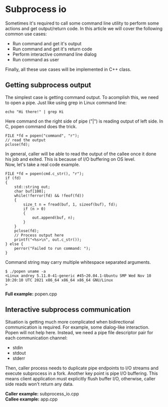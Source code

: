 # Subprocess io

Sometimes it's required to call some command line utility to perform some actions and get output/return code. In this article we will cover the following common use cases:
- Run command and get it's output
- Run command and get it's return code
- Perform interactive command line dialog
- Run command as user

Finally, all these use cases will be implemented in C++ class.

## Getting subprocess output

The simplest case is getting command output.
To acomplish this, we need to open a pipe. Just like using grep in Linux command line:
```
echo "Hi there!" | grep Hi
```
Here command on the right side of pipe ("|") is reading output of left side.
In C, popen command does the trick.
```
FILE *fd = popen("command", "r");
// read the output
pclose(fd);
```
In general, caller will be able to read the output of the callee once it done his job and exited. This is because of I/O buffering on OS level.<br>
Now, let's take a real code example.
```
FILE *fd = popen(cmd.c_str(), "r");
if (fd)
{
	std::string out;
	char buf[100];
	while(!ferror(fd) && !feof(fd))
	{
		size_t n = fread(buf, 1, sizeof(buf), fd);
		if (n > 0)
		{
			out.append(buf, n);
		}
	}
	pclose(fd);
    // Process output here
	printf("<%s>\n", out.c_str());
} else {
	perror("Failed to run command: ");
}
```
Command string may carry multiple whitespace separated arguments.
```
$ ./popen uname -a
<Linux andrey 5.11.0-41-generic #45~20.04.1-Ubuntu SMP Wed Nov 10 10:20:10 UTC 2021 x86_64 x86_64 x86_64 GNU/Linux
>
```
**Full example:** popen.cpp

## Interactive subprocess communication

Situation is getting much more complicated when bidirectional communication is required. For example, some dialog-like interaction.<br>
Popen will not help here. Instead, we need a pipe file descriptor pair for each communication channel:
* stdin
* stdout
* stderr

Then, caller process needs to duplicate pipe endpoints to I/O streams and execute subprocess in a fork. Another key point is pipe I/O buffering. This means client application must explicitly flush buffer I/O, otherwise, caller side reads won't return any data.

**Caller example:** subprocess_io.cpp<br>
**Callee example:** app.cpp

